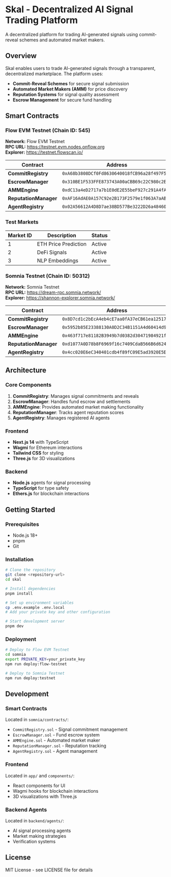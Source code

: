 # Skal - Decentralized AI Signal Trading Platform

A decentralized platform for trading AI-generated signals using commit-reveal schemes and automated market makers.

## Overview

Skal enables users to trade AI-generated signals through a transparent, decentralized marketplace. The platform uses:
- **Commit-Reveal Schemes** for secure signal submission
- **Automated Market Makers (AMM)** for price discovery
- **Reputation Systems** for signal quality assessment
- **Escrow Management** for secure fund handling

## Smart Contracts

### Flow EVM Testnet (Chain ID: 545)

**Network:** Flow EVM Testnet  
**RPC URL:** https://testnet.evm.nodes.onflow.org  
**Explorer:** https://testnet.flowscan.io/

| Contract | Address |
|----------|---------|
| **CommitRegistry** | `0xA68b3808DCf0Fd8630640018fCB96a28f497F504` |
| **EscrowManager** | `0x310BE1F533FFE873743A00aCBB69c22C980c2ECc` |
| **AMMEngine** | `0xdC13a4eD2717a7b1E0dE2E55beF927c291A4fA0e` |
| **ReputationManager** | `0xAF16AdAE0A157C92e2B173F2579e1f063A7aABE7` |
| **AgentRegistry** | `0x02A56612A4D8D7ae38BD577Be3222D26a4846032` |

### Test Markets

| Market ID | Description | Status |
|-----------|-------------|--------|
| 1 | ETH Price Prediction | Active |
| 2 | DeFi Signals | Active |
| 3 | NLP Embeddings | Active |

### Somnia Testnet (Chain ID: 50312)

**Network:** Somnia Testnet  
**RPC URL:** https://dream-rpc.somnia.network/  
**Explorer:** https://shannon-explorer.somnia.network/

| Contract | Address |
|----------|---------|
| **CommitRegistry** | `0x8D7cd1c2bEcA4eb4cE7aa0fA37eCB61ea125171f` |
| **EscrowManager** | `0x5952b85E23388130A0D2C34B1151A4d60414d998` |
| **AMMEngine** | `0x463f717e81182B3949b7d0382d30471984921f2f` |
| **ReputationManager** | `0xd1077A0D78b8F6969f16c7409CdaB566B6d62486` |
| **AgentRegistry** | `0x4cc020E6eC340401cdb4f89fC09E5ad3920E5E46` |

## Architecture

### Core Components

1. **CommitRegistry**: Manages signal commitments and reveals
2. **EscrowManager**: Handles fund escrow and settlements
3. **AMMEngine**: Provides automated market making functionality
4. **ReputationManager**: Tracks agent reputation scores
5. **AgentRegistry**: Manages registered AI agents

### Frontend

- **Next.js 14** with TypeScript
- **Wagmi** for Ethereum interactions
- **Tailwind CSS** for styling
- **Three.js** for 3D visualizations

### Backend

- **Node.js** agents for signal processing
- **TypeScript** for type safety
- **Ethers.js** for blockchain interactions

## Getting Started

### Prerequisites

- Node.js 18+
- pnpm
- Git

### Installation

```bash
# Clone the repository
git clone <repository-url>
cd skal

# Install dependencies
pnpm install

# Set up environment variables
cp .env.example .env.local
# Add your private key and other configuration

# Start development server
pnpm dev
```

### Deployment

```bash
# Deploy to Flow EVM Testnet
cd somnia
export PRIVATE_KEY=your_private_key
npm run deploy:flow-testnet

# Deploy to Somnia Testnet
npm run deploy:testnet
```

## Development

### Smart Contracts

Located in `somnia/contracts/`:
- `CommitRegistry.sol` - Signal commitment management
- `EscrowManager.sol` - Fund escrow system
- `AMMEngine.sol` - Automated market maker
- `ReputationManager.sol` - Reputation tracking
- `AgentRegistry.sol` - Agent management

### Frontend

Located in `app/` and `components/`:
- React components for UI
- Wagmi hooks for blockchain interactions
- 3D visualizations with Three.js

### Backend Agents

Located in `backend/agents/`:
- AI signal processing agents
- Market making strategies
- Verification systems

## License

MIT License - see LICENSE file for details
